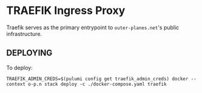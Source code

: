 # TRAEFIK Ingress Proxy

Traefik serves as the primary entrypoint to `outer-planes.net`'s public infrastructure.

## DEPLOYING

To deploy:

```
TRAEFIK_ADMIN_CREDS=$(pulumi config get traefik_admin_creds) docker --context o-p.n stack deploy -c ./docker-compose.yaml traefik
```
